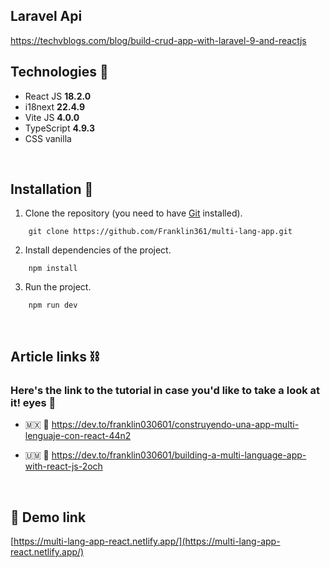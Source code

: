 ## Laravel Api

https://techvblogs.com/blog/build-crud-app-with-laravel-9-and-reactjs

## **Technologies 🧪**

- React JS **18.2.0**
- i18next **22.4.9**
- Vite JS **4.0.0**
- TypeScript **4.9.3**
- CSS vanilla

&nbsp;

## **Installation 🧰**

1. Clone the repository (you need to have [Git](https://git-scm.com) installed).

```shell
    git clone https://github.com/Franklin361/multi-lang-app.git
```

2.  Install dependencies of the project.

```shell
    npm install
```

3. Run the project.

```shell
    npm run dev
```

&nbsp;

## **Article links ⛓️**

### Here's the link to the tutorial in case you'd like to take a look at it! eyes 👀

- 🇲🇽 🔗 https://dev.to/franklin030601/construyendo-una-app-multi-lenguaje-con-react-44n2

- 🇺🇲 🔗 https://dev.to/franklin030601/building-a-multi-language-app-with-react-js-2och

&nbsp;

## **📢 Demo link**

[https://multi-lang-app-react.netlify.app/](https://multi-lang-app-react.netlify.app/)
